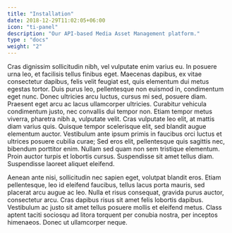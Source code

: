 ```yaml
---
title: "Installation"
date: 2018-12-29T11:02:05+06:00
icon: "ti-panel"
description: "Our API-based Media Asset Management platform."
type : "docs"
weight: "2"
---
```


Cras dignissim sollicitudin nibh, vel vulputate enim varius eu. In posuere urna leo, et facilisis tellus finibus eget. Maecenas dapibus, ex vitae consectetur dapibus, felis velit feugiat est, quis elementum dui metus egestas tortor. Duis purus leo, pellentesque non euismod in, condimentum eget nunc. Donec ultricies arcu luctus, cursus mi sed, posuere diam. Praesent eget arcu ac lacus ullamcorper ultricies. Curabitur vehicula condimentum justo, nec convallis dui tempor non. Etiam tempor metus viverra, pharetra nibh a, vulputate velit. Cras vulputate leo elit, at mattis diam varius quis. Quisque tempor scelerisque elit, sed blandit augue elementum auctor. Vestibulum ante ipsum primis in faucibus orci luctus et ultrices posuere cubilia curae; Sed eros elit, pellentesque quis sagittis nec, bibendum porttitor enim. Nullam sed quam non sem tristique elementum. Proin auctor turpis et lobortis cursus. Suspendisse sit amet tellus diam. Suspendisse laoreet aliquet eleifend.

Aenean ante nisi, sollicitudin nec sapien eget, volutpat blandit eros. Etiam pellentesque, leo id eleifend faucibus, tellus lacus porta mauris, sed placerat arcu augue ac leo. Nulla et risus consequat, gravida purus auctor, consectetur arcu. Cras dapibus risus sit amet felis lobortis dapibus. Vestibulum ac justo sit amet tellus posuere mollis et eleifend metus. Class aptent taciti sociosqu ad litora torquent per conubia nostra, per inceptos himenaeos. Donec ut ullamcorper neque.